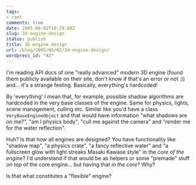 ```yaml
---
tags:
- rant
comments: true
date: 2005-06-02T10:29:00Z
slug: 3d-engine-design
status: publish
title: 3D engine design
url: /blog/2005/06/02/3d-engine-design/
wordpress_id: "42"
---
```


I'm reading API docs of one "really advanced" modern 3D engine (found them publicly available on their site, don't know if that's an error or not :)) and... it's a strange feeling. Basically, everything's hardcoded!

By 'everything' I mean that, for example, possible shadow algorithms are hardcoded in the very base classes of the engine. Same for physics, lights, scene management, culling etc. Similar like you'd have a class `VeryBaseEngineObject` and that would have information "what shadows are on me?", "am I physics body", "cull me against the camera" and "render me for the water reflection".

Huh? Is that how all engines are designed? You have functionality like "shadow map", "a physics crate", "a fancy reflective water" and "a fullscreen glow with light streaks Masaki Kawase style" in the _core of the engine_? I'd understand if that would be as helpers or some "premade" stuff _on top_ of the core engine... but having that _in the core_? Why?

Is that what constitutes a "flexible" engine?

